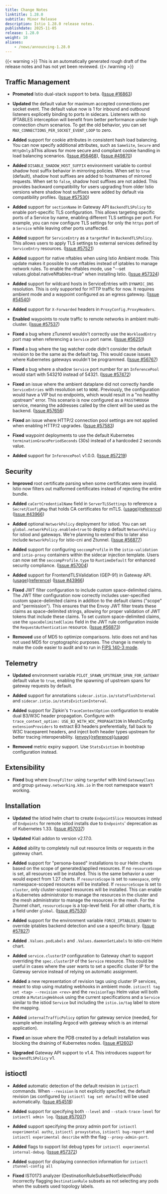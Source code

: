 ```yaml
---
title: Change Notes
linktitle: 1.28.0
subtitle: Minor Release
description: Istio 1.28.0 release notes.
publishdate: 2025-11-05
release: 1.28.0
weight: 10
aliases:
    - /news/announcing-1.28.0
---
```


{{< warning >}}
This is an automatically generated rough draft of the release notes and has not yet been reviewed.
{{< /warning >}}

## Traffic Management

- **Promoted** Istio dual-stack support to beta.
  ([Issue #16863](https://github.com/istio/istio.io/pull/16863))

- **Updated** the default value for maximum accepted connections per socket event. The
default value now is 1 for inbound and outbound listeners explicetly binding to ports
in sidecars. Listeners with no IPTABLES interception will benefit from better performance
under high connection churn scenarios. To get the old behavior, you can set `MAX_CONNECTIONS_PER_SOCKET_EVENT_LOOP`
to zero.

- **Added** support for cookie attributes in consistent hash load balancing. You can now specify additional attributes, such as `SameSite`, `Secure` and `HttpOnly`.bThis allows for more secure and compliant cookie handling in load balancing scenarios.
  ([Issue #56468](https://github.com/istio/istio/issues/56468)), ([Issue #49870](https://github.com/istio/istio/issues/49870))

- **Added** `DISABLE_SHADOW_HOST_SUFFIX` environment variable to control shadow host suffix behavior in mirroring policies. When set to `true` (default), shadow host suffixes are added to hostnames of mirrored requests. When set to `false`, shadow host suffixes are not added. This provides backward compatibility for users upgrading from older Istio versions where shadow host suffixes were added by default via compatibility profiles.
  ([Issue #57530](https://github.com/istio/istio/issues/57530))

- **Added** support for `sectionName` in Gateway API `BackendTLSPolicy` to enable port-specific TLS configuration.
This allows targeting specific ports of a Service by name, enabling different TLS settings per port.
For example, you can now configure TLS settings for only the `https` port of a `Service` while leaving other ports unaffected.

- **Added** support for `ServiceEntry` as a `targetRef` in `BackendTLSPolicy`.
This allows users to apply TLS settings to external services defined by `ServiceEntry` resources.
  ([Issue #57521](https://github.com/istio/istio/issues/57521))

- **Added** support for native nftables when using Istio Ambient mode. This update makes it possible to use nftables
instead of iptables to manage network rules. To enable the nftables mode, use "--set values.global.nativeNftables=true" when installing Istio. ([Issue #57324](https://github.com/istio/istio/issues/57324))

- **Added** support for wildcard hosts in ServiceEntries with `DYNAMIC_DNS` resolution.
This is only supported for HTTP traffic for now. It requires ambient mode and a waypoint configured as
an egress gateway.  ([Issue #54540](https://github.com/istio/istio/issues/54540))

- **Added** support for `X-Forwarded` headers in `ProxyConfig.ProxyHeaders`.

- **Enabled** waypoints to route traffic to remote networks in ambient multi-cluster.
  ([Issue #57537](https://github.com/istio/istio/issues/57537))

- **Fixed** a bug where zTunennl wouldn't correctly use the `WorkloadEntry` port map when referencing a `Service` port name.
  ([Issue #56251](https://github.com/istio/istio/issues/56251))

- **Fixed** a bug where the tag watcher code didn't consider the default revision to be the same as the default tag. This would cause issues where Kubernetes gateways wouldn't be programmed.
  ([Issue #56767](https://github.com/istio/istio/issues/56767))

- **Fixed** a bug where a shadow `Service` port number for an `InferencePool` would start with 543210 instead of 54321. 
  ([Issue #57472](https://github.com/istio/istio/issues/57472))

- **Fixed** an issue where the ambient dataplane did not correctly handle `ServiceEntries` with resolution set to `NONE`. Previously, the configuration would have a VIP but no endpoints, which would result in a "no healthy upstream" error. This scenario is now configured as a `PASSTHROUGH` service, meaning the addresses called by the client will be used as the backend.
  ([Issue #57656](https://github.com/istio/istio/issues/57656))

- **Fixed** an issue where HTTP/2 connection pool settings are not applied when enabling HTTP/2 upgrades. ([Issue #57583](https://github.com/istio/istio/issues/57583))

- **Fixed** waypoint deployments to use the default Kubernetes `terminationGracePeriodSeconds` (30s) instead of a hardcoded 2 seconds value.

- **Added** support for `InferencePool` v1.0.0.
  ([Issue #57219](https://github.com/istio/istio/issues/57219))

## Security

- **Improved** root certificate parsing when some certificates were invalid. Istio now filters out malformed certificates instead of rejecting the entire bundle.

- **Added** `caCertCredentialName` field in `ServerTLSSettings` to reference a `Secret`/`ConfigMap` that holds CA certificates for mTLS.
 ([usage]( https://istio.io/latest/docs/tasks/traffic-management/ingress/secure-ingress/#key-formats))([reference]( https://istio.io/latest/docs/reference/config/networking/gateway/#ServerTLSSettings-ca_cert_credential_name)) ([Issue #43966](https://github.com/istio/istio/issues/43966))

- **Added** optional `NetworkPolicy` deployment for istiod. You can set `global.networkPolicy.enabled=true` to deploy a default `NetworkPolicy` for istiod and gateways. We're planning to extend this to later also include `NetworkPolicy` for istio-cni and Ztunnel.
  ([Issue #56877](https://github.com/istio/api/issues/56877))

- **Added** support for configuring `seccompProfile` in the `istio-validation` and `istio-proxy` containers within the sidecar injection template. Users can now set the `seccompProfile.type` to `RuntimeDefault` for enhanced security compliance.
  ([Issue #57004](https://github.com/istio/istio/issues/57004))

- **Added** support for FrontendTLSValidation (GEP-91) in Gateway API.
 ([usage]( https://istio.io/latest/docs/tasks/traffic-management/ingress/secure-ingress/#configure-a-mutual-tls-ingress-gateway))([reference]( https://gateway-api.sigs.k8s.io/reference/spec/#frontendtlsvalidation)) ([Issue #43966](https://github.com/istio/istio/issues/43966))

- **Fixed** JWT filter configuration to include custom space-delimited claims. The JWT filter configuration now correctly includes user-specified custom space-delimited claims in addition to the default claims ("scope" and "permission"). This ensures that the Envoy JWT filter treats these claims as space-delimited strings, allowing for proper validation of JWT tokens that include these claims. To set custom space-delimited claims, use the `spaceDelimitedClaims` field in the JWT rule configuration inside the `RequestAuthentication` resource.  ([Issue #56873](https://github.com/istio/istio/issues/56873))

- **Removed** use of MD5 to optimize comparisons. Istio does not and has not used MD5 for cryptographic purposes. The change is merely to make the code easier to audit and to run in [FIPS 140-3 mode](https://go.dev/doc/security/fips140).

## Telemetry

- **Updated** environment variable `PILOT_SPAWN_UPSTREAM_SPAN_FOR_GATEWAY` default value to `true`,
enabling the spawning of upstream spans for gateway requests by default.

- **Added** support for annotations `sidecar.istio.io/statsFlushInterval` and `sidecar.istio.io/statsEvictionInterval`.

- **Added** support for Zipkin's `TraceContextOption` configuration to enable dual B3/W3C header propagation.
Configure with `trace_context_option: USE_B3_WITH_W3C_PROPAGATION` in MeshConfig `extensionProviders` to
extract B3 headers preferentially, fall back to W3C traceparent headers, and inject both header types
upstream for better tracing interoperability.
 ([envoy]( https://www.envoyproxy.io/docs/envoy/latest/api-v3/config/trace/v3/zipkin.proto#envoy-v3-api-enum-config-trace-v3-zipkinconfig-tracecontextoption))([reference]( https://istio.io/latest/docs/reference/config/istio.mesh.v1alpha1/))([usage]( https://istio.io/latest/docs/tasks/observability/distributed-tracing/))

- **Removed** metric expiry support. Use `StatsEviction` in bootstrap configuration instead.

## Extensibility

- **Fixed** bug where `EnvoyFilter` using `targetRef` with kind `GatewayClass` and group `gateway.networking.k8s.io` in the root namespace wasn't working.

## Installation

- **Updated** the istiod helm chart to create `EndpointSlice` resources instead of `Endpoints` for remote istiod installs due to `Endpoints`' deprecation as of Kubernetes 1.33.
  ([Issue #57037](https://github.com/istio/istio/issues/57037))

- **Updated** Kiali addon to version v2.17.0.

- **Added** ability to completely null out resource limits or requests in the gateway chart.

- **Added** support for "persona-based" installations to our Helm charts based on the scope of generated/applied resources.
If no `resourceScope` is set, all resources will be installed. This is the same behavior a user would expect from 1.27 charts.
If `resourceScope` is set to `namespace`, only namespace-scoped resources will be installed.
If `resourceScope` is set to `cluster`, only cluster-scoped resources will be installed.
This can enable a Kubernetes administrator to manage the resources in the cluster and the mesh administrator to manage the resources in the mesh.
For the Ztunnel chart, `resourceScope` is a top-level field. For all other charts, it is a field under `global`.  ([Issue #57530](https://github.com/istio/istio/issues/57530))

- **Added** support for the environment variable `FORCE_IPTABLES_BINARY` to override iptables backend detection and use a specific binary.  ([Issue #57827](https://github.com/istio/istio/issues/57827))

- **Added** `.Values.podLabels` and `.Values.daemonSetLabels` to istio-cni Helm chart.

- **Added** `service.clusterIP` configuration to Gateway chart to support overriding the `spec.clusterIP` of the `Service` resource. This 
could be useful in cases where the user wants to set a specific cluster IP for the Gateway service instead of relying on automatic assignment.

- **Added** a new representation of revision tags using cluster IP services, meant to stop using mutating webhooks in ambient mode.
`istioctl tag set <tag> --revision <rev>` and the `revisionTags` Helm value will both create a `MutatingWebhook` using the current
specifications and a `Service` similar to the istiod `Service` but including the `istio.io/tag` label to store the mapping.

- **Added** `internalTrafficPolicy` option for gateway service (needed, for example when installing Argocd with gateway which is an internal application).

- **Fixed** an issue where the PDB created by a default installation was blocking the draining of Kubernetes nodes.
  ([Issue #12602](https://github.com/istio/istio/issues/12602))

- **Upgraded** Gateway API support to v1.4. This introduces support for `BackendTLSPolicy` v1.

## istioctl

- **Added** automatic detection of the default revision in `istioctl` commands. When `--revision` is not explicitly specified, the default revision (as configured by `istioctl tag set default`) will be used automatically.
  ([Issue #54518](https://github.com/istio/istio/issues/54518))

- **Added** support for specifying both `--level` and `--stack-trace-level` for `istioctl admin log`.
  ([Issue #57007](https://github.com/istio/istio/issues/57007))

- **Added** support specifying the proxy admin port for `istioctl experimental authz`, `istioctl proxystatus`, `istioctl bug-report` and `istioctl experimental describe` with the flag `--proxy-admin-port`.

- **Added** flags to support list debug types for `istioctl experimental internal-debug`.
  ([Issue #57372](https://github.com/istio/istio/issues/57372))

- **Added** support for displaying connection information for `istioctl ztunnel-config all`

- **Fixed** IST0173 analyzer (DestinationRuleSubsetNotSelectPods) incorrectly flagging `DestinationRule` subsets as not selecting any pods when the subsets used topology labels.

